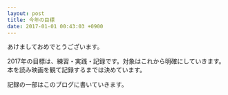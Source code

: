 ```yaml
---
layout: post
title: 今年の目標
date: 2017-01-01 00:43:03 +0900
---
```


あけましておめでとうございます。

2017年の目標は、練習・実践・記録です。対象はこれから明確にしていきます。本を読み映画を観て記録するまでは決めています。

記録の一部はこのブログに書いていきます。




